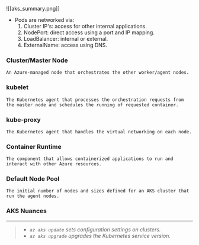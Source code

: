![[aks_summary.png]]
- Pods are networked via:
	1. Cluster IP's: access for other internal applications.
	2. NodePort: direct access using a port and IP mapping.
	3. LoadBalancer: internal or external.
	4. ExternalName: access using DNS.

### Cluster/Master Node
	An Azure-managed node that orchestrates the other worker/agent nodes.

### kubelet
	The Kubernetes agent that processes the orchestration requests from the master node and schedules the running of requested container.

### kube-proxy
	The Kubernetes agent that handles the virtual networking on each node.

### Container Runtime
	The component that allows containerized applications to run and interact with other Azure resources.

### Default Node Pool
	The initial number of nodes and sizes defined for an AKS cluster that run the agent nodes.


### AKS Nuances
---
> - *`az aks update` sets configuration settings on clusters.*
> - *`az aks upgrade` upgrades the Kubernetes service version.*